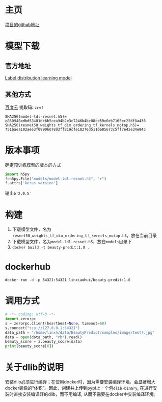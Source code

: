 # 主页
   [项目的github地址](https://github.com/ustcqidi/BeautyPredict)

# 模型下载

## 官方地址
   [Label distribution learning model](https://pan.baidu.com/s/1d6jBWNxy3eXS5tz3TvCwsw)

## 其他方式
   [百度云](https://pan.baidu.com/s/1zsFHWFYzgeVGRRuy2kMV0w) 提取码: `zrvf`

```
SHA256(model-ldl-resnet.h5)= c860946edbd58401dc6b5cea94b2e3c7246b4be08ce59e0eb7165ec25df8a436
SHA256(resnet50_weights_tf_dim_ordering_tf_kernels_notop.h5)= 751baea102ae63f0990607883ff819cfe18276d5116605673c5ff7e42e34e945
```

# 版本事项
确定预训练模型的版本的方式
```python
import h5py
f=h5py.File("models/model-ldl-resnet.h5", "r")
f.attrs['keras_version']
```
输出`b'2.0.5'`

# 构建
   1. 下载模型文件，名为`resnet50_weights_tf_dim_ordering_tf_kernels_notop.h5`，放在当前目录
   2. 下载模型文件，名为`model-ldl-resnet.h5`，放在`models`目录下
   3. `docker build -t beauty-predit:1.0 .`

# dockerhub

   `docker run -d -p 54321:54321 linxiaohui/beauty-predit:1.0`


# 调用方式

```python
# -*- coding: utf-8 -*-
import zerorpc
s = zerorpc.Client(heartbeat=None, timeout=60)
s.connect("tcp://127.0.0.1:54321")
data_path = "/home/linxh/data/BeautyPredict/samples/image/test7.jpg"
data = open(data_path, "rb").read()
beauty_score = z.beauty_score(data)
print(beauty_score[0])
```

# 关于dlib的说明
安装dlib必须进行编译；在使用docker时，因为需要安装编译环境，会显著增大docker镜像的“体积”。因此，创建并上传到pypi上一个包`dlib-binary`, 在进行安装时直接安装编译好的dlib，而不用编译, 从而不需要在docker中安装编译环境。


